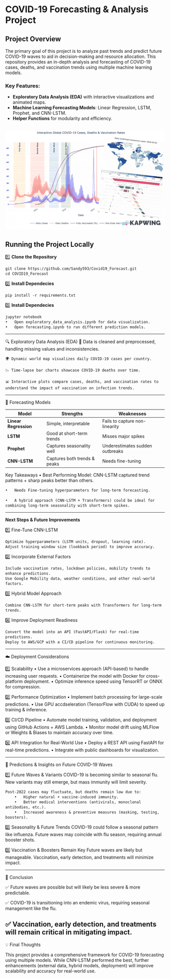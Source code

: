 # COVID-19 Forecasting & Analysis Project  

## Project Overview  
The primary goal of this project is to analyze past trends and predict future COVID-19 waves to aid in decision-making and resource allocation. This repository provides an in-depth analysis and forecasting of COVID-19 cases, deaths, and vaccination trends using multiple machine learning models.

### Key Features:
- **Exploratory Data Analysis (EDA)** with interactive visualizations and animated maps.  
- **Machine Learning Forecasting Models**: Linear Regression, LSTM, Prophet, and CNN-LSTM.  
- **Helper Functions** for modularity and efficiency.   

![LD](https://github.com/Sandy593/Covid19_Forecast/blob/main/Data/collage.gif)
---

## Running the Project Locally  

1️⃣ **Clone the Repository**

	git clone https://github.com/Sandy593/Covid19_Forecast.git
	cd COVID19_Forecast

2️⃣ **Install Dependecies**

	pip install -r requirements.txt

3️⃣ **Install Dependecies**

	jupyter notebook
	•	Open exploratory_data_analysis.ipynb for data visualization.
	•	Open forecasting.ipynb to run different prediction models.

---
🔍 Exploratory Data Analysis (EDA)
	📌 Data is cleaned and preprocessed, handling missing values and inconsistencies.

	🌍 Dynamic world map visualizes daily COVID-19 cases per country.

	📉 Time-lapse bar charts showcase COVID-19 deaths over time.

	📊 Interactive plots compare cases, deaths, and vaccination rates to understand the impact of vaccination on infection trends.
---
🔮 Forecasting Models

| Model           | Strengths                         | Weaknesses                          |
|----------------|----------------------------------|-------------------------------------|
| **Linear Regression** | Simple, interpretable       | Fails to capture non-linearity     |
| **LSTM**       | Good at short-term trends        | Misses major spikes                |
| **Prophet**    | Captures seasonality well        | Underestimates sudden outbreaks    |
| **CNN-LSTM**   | Captures both trends & peaks     | Needs fine-tuning                  |

Key Takeaways
	•	Best Performing Model: CNN-LSTM captured trend patterns + sharp peaks better than others.

	•	Needs Fine-tuning hyperparameters for long-term forecasting.

	•	A hybrid approach (CNN-LSTM + Transformers) could be ideal for combining long-term seasonality with short-term spikes.
---
**Next Steps & Future Improvements**

1️⃣ Fine-Tune CNN-LSTM

	Optimize hyperparameters (LSTM units, dropout, learning rate).
	Adjust training window size (lookback period) to improve accuracy.

2️⃣ Incorporate External Factors

	Include vaccination rates, lockdown policies, mobility trends to enhance predictions.
	Use Google Mobility data, weather conditions, and other real-world factors.

3️⃣ Hybrid Model Approach

	Combine CNN-LSTM for short-term peaks with Transformers for long-term trends.

4️⃣ Improve Deployment Readiness

	Convert the model into an API (FastAPI/Flask) for real-time predictions.
 	Deploy to AWS/GCP with a CI/CD pipeline for continuous monitoring.
---
☁️ Deployment Considerations

1️⃣ Scalability
	•	Use a microservices approach (API-based) to handle increasing user requests.
	•	Containerize the model with Docker for cross-platform deployment.
	•	Optimize inference speed using TensorRT or ONNX for compression.

2️⃣ Performance Optimization
	•	Implement batch processing for large-scale predictions.
	•	Use GPU accdseleration (TensorFlow with CUDA) to speed up training & inference.

3️⃣ CI/CD Pipeline
	•	Automate model training, validation, and deployment using GitHub Actions + AWS Lambda.
	•	Monitor model drift using MLFlow or Weights & Biases to maintain accuracy over time.

4️⃣ API Integration for Real-World Use
	•	Deploy a REST API using FastAPI for real-time predictions.
	•	Integrate with public dashboards for visualization.

---
🔬 Predictions & Insights on Future COVID-19 Waves

1️⃣ Future Waves & Variants
	COVID-19 is becoming similar to seasonal flu. New variants may still emerge, but mass immunity will limit severity.

	Post-2022 cases may fluctuate, but deaths remain low due to:
		•	Higher natural + vaccine-induced immunity.
		•	Better medical interventions (antivirals, monoclonal antibodies, etc.).
		•	Increased awareness & preventive measures (masking, testing, boosters).

2️⃣ Seasonality & Future Trends
	COVID-19 could follow a seasonal pattern like influenza.
	Future waves may coincide with flu season, requiring annual booster shots.

3️⃣ Vaccination & Boosters Remain Key
	Future waves are likely but manageable.
	Vaccination, early detection, and treatments will minimize impact.

---
🎯 Conclusion

✅ Future waves are possible but will likely be less severe & more predictable.

✅ COVID-19 is transitioning into an endemic virus, requiring seasonal management like the flu.

✅ Vaccination, early detection, and treatments will remain critical in mitigating impact.
---
💡 Final Thoughts

This project provides a comprehensive framework for COVID-19 forecasting using multiple models.
While CNN-LSTM performed the best, further enhancements (external data, hybrid models, deployment) will improve scalability and accuracy for real-world use.
